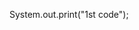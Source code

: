 System.out.print("1st code");

<!---
0mairAftab/0mairAftab is a ✨ special ✨ repository because its `README.md` (this file) appears on your GitHub profile.
You can click the Preview link to take a look at your changes.
--->
